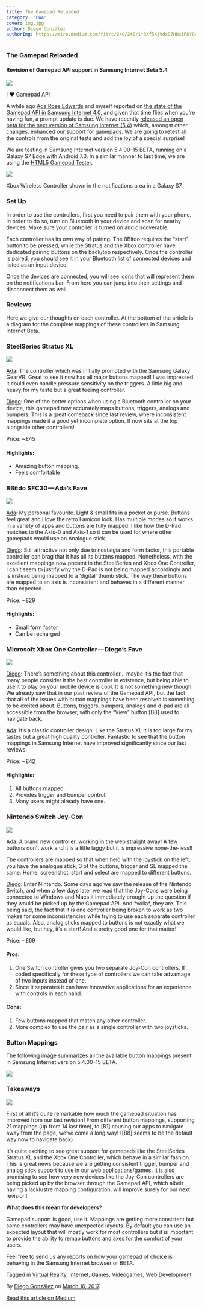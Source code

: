 ```yaml
---
title: The Gamepad Reloaded
category: "PWA"
cover: img.jpg
author: Diego González
authorImg: https://miro.medium.com/fit/c/240/240/1*3Xf5XjVdx87HHxiRKY8X1Q.jpeg
---
```


### The Gamepad Reloaded

#### Revision of Gamepad API support in Samsung Internet Beta 5.4

![](https://cdn-images-1.medium.com/max/1000/1*Py918lrnlVHU7xAfK18iiA.png)

I ❤ Gamepad API

A while ago [Ada Rose Edwards](https://medium.com/u/c2890cdd7a64) and myself reported on [the state of the Gamepad API in Samsung Internet 4.0,](https://medium.com/samsung-internet-dev/ready-set-gamepad-27ab8d1d25e6#.24w6gaf9b) and given that time flies when you’re having fun, a prompt update is due. We have recently [released an open beta for the next version of Samsung Internet (5.4)](https://medium.com/samsung-internet-dev/samsung-internet-beta-now-available-without-sign-up-e0d5d4010838#.h0p1rhinm) which, amongst other changes, enhanced our support for gamepads. We are going to retest all the controls from the original tests and add the _joy_ of a special surprise!

We are testing in Samsung Internet version 5.4.00–15 BETA, running on a Galaxy S7 Edge with Android 7.0. In a similar manner to last time, we are using the [HTML5 Gamepad Tester](http://html5gamepad.com/).

![](https://cdn-images-1.medium.com/max/600/1*dMqji-KbBC-beaxzpBXUEg.png)

Xbox Wireless Controller shown in the notifications area in a Galaxy S7.

### Set Up

In order to use the controllers, first you need to pair them with your phone. In order to do so, turn on Bluetooth in your device and scan for nearby devices. Make sure your controller is turned on and discoverable.

Each controller has its own way of pairing. The 8Bitdo requires the “start” button to be pressed, while the Stratus and the Xbox controller have dedicated pairing buttons on the back/top respectively. Once the controller is paired, you should see it in your Bluetooth list of connected devices and listed as an input device.

Once the devices are connected, you will see icons that will represent them on the notifications bar. From here you can jump into their settings and disconnect them as well.

### Reviews

Here we give our thoughts on each controller. At the bottom of the article is a diagram for the complete mappings of these controllers in Samsung Internet Beta.

### SteelSeries Stratus XL

![](https://cdn-images-1.medium.com/max/600/1*GH4zpNRnFZojE70QzaVK5w.png)

[Ada](https://medium.com/u/c2890cdd7a64): The controller which was initially promoted with the Samsung Galaxy GearVR. Great to see it now has all major buttons mapped! I was impressed it could even handle pressure sensitivity on the triggers. A little big and heavy for my taste but a great feeling controller.

[Diego](https://medium.com/u/33cea791460a): One of the better options when using a Bluetooth controller on your device, this gamepad now accurately maps buttons, triggers, analogs and bumpers. This is a great comeback since last review, where inconsistent mappings made it a good yet incomplete option. It now sits at the top alongside other controllers!

Price: ~£45

#### Highlights:

*   Amazing button mapping.
*   Feels comfortable

### 8Bitdo SFC30 — Ada’s Fave

![](https://cdn-images-1.medium.com/max/600/1*PLn3kEWTTk_ABwEIyEZR4g.png)

[Ada](https://medium.com/u/c2890cdd7a64): My personal favourite. Light & small fits in a pocket or purse. Buttons feel great and I love the retro Famicon look. Has multiple modes so it works in a variety of apps and buttons are fully mapped. I like how the D-Pad matches to the Axis-0 and Axis-1 so it can be used for where other gamepads would use an Analogue stick.

[Diego](https://medium.com/u/33cea791460a): Still attractive not only due to nostalgia and form factor, this portable controller can brag that it has all its buttons mapped. Nonetheless, with the excellent mappings now present in the SteelSeries and Xbox One Controller, I can’t seem to justify why the D-Pad is not being mapped accordingly and is instead being mapped to a ‘digital’ thumb stick. The way these buttons are mapped to an axis is inconsistent and behaves in a different manner than expected.

Price: ~£29

#### Highlights:

*   Small form factor
*   Can be recharged

### Microsoft Xbox One Controller — Diego’s Fave

![](https://cdn-images-1.medium.com/max/600/1*YDsuVAM84-Tc7jyxN8o5Jw.png)

[Diego](https://medium.com/u/33cea791460a): There’s something about this controller… maybe it’s the fact that many people consider it the best controller in existence, but being able to use it to play on your mobile device is cool. It is not something new though. We already saw that in our past review of the Gamepad API, but the fact that all of the issues with button mappings have been resolved is something to be excited about. Buttons, triggers, bumpers, analogs and d-pad are all accessible from the browser, with only the “View” button \[B8\] used to navigate back.

[Ada](https://medium.com/u/c2890cdd7a64): It’s a classic controller design. Like the Stratus XL it is too large for my tastes but a great high quality controller. Fantastic to see that the button mappings in Samsung Internet have improved significantly since our last reviews.

Price: ~£42

#### Highlights:

1.  All buttons mapped.
2.  Provides trigger and bumper control.
3.  Many users might already have one.

### Nintendo Switch Joy-Con

![](https://cdn-images-1.medium.com/max/600/1*Sf4TLMwhfzoaBWUMJ2rv_Q.png)

[Ada](https://medium.com/u/c2890cdd7a64): A brand new controller, working in the web straight away! A few buttons don’t work and it is a little laggy but it is impressive none-the-less!!

The controllers are mapped so that when held with the joystick on the left, you have the analogue stick, 3 of the buttons, trigger and SL mapped the same. Home, screenshot, start and select are mapped to different buttons.

[Diego](https://medium.com/u/33cea791460a): Enter Nintendo. Some days ago we saw the release of the Nintendo Switch, and when a few days later we read that the Joy-Cons were being connected to Windows and Macs it immediately brought up the question if they would be picked up by the Gamepad API. And \*voila\*, they are. This being said, the fact that it is one controller being broken to work as two makes for some inconsistencies while trying to use each separate controller as equals. Also, analog sticks mapped to buttons is not exactly what we would like, but hey, it’s a start! And a pretty good one for that matter!

Price: ~£69

#### Pros:

1.  One Switch controller gives you two separate Joy-Con controllers. If coded specifically for these type of controllers we can take advantage of two inputs instead of one.
2.  Since it separates it can have innovative applications for an experience with controls in each hand.

#### Cons:

1.  Few buttons mapped that match any other controller.
2.  More complex to use the pair as a single controller with two joysticks.

### Button Mappings

The following image summarizes all the available button mappings present in Samsung Internet version 5.4.00–15 BETA.

![](https://cdn-images-1.medium.com/max/1000/1*5wIN3eXNctXqGXsErjT3OA.png)

### Takeaways

![](https://cdn-images-1.medium.com/max/800/1*STWtCFunnRFaNAhoNIZ4OA.png)

First of all it’s quite remarkable how much the gamepad situation has improved from our last revision! From different button mappings, supporting 21 mappings (up from 14 last time), to \[B1\] causing our apps to navigate away from the page, we’ve come a long way! (\[B8\] seems to be the default way now to navigate back).

It’s quite exciting to see great support for gamepads like the SteelSeries Stratus XL and the Xbox One Controller, which behave in a similar fashion. This is great news because we are getting consistent trigger, bumper and analog stick support to use in our web applications/games. It is also promising to see how very new devices like the Joy-Con controllers are being picked up by the browser through the Gamepad API, which albeit having a lacklustre mapping configuration, will improve surely for our next revision!

**What does this mean for developers?**

Gamepad support is good, use it. Mappings are getting more consistent but some controllers may have unexpected layouts. By default you can use an expected layout that will mostly work for most controllers but it is important to provide the ability to remap buttons and axes for the comfort of your users.

Feel free to send us any reports on how your gamepad of choice is behaving in the Samsung Internet browser or BETA.

Tagged in [Virtual Reality](https://medium.com/tag/virtual-reality), [Internet](https://medium.com/tag/internet), [Games](https://medium.com/tag/games), [Videogames](https://medium.com/tag/videogames), [Web Development](https://medium.com/tag/web-development)

By [Diego González](https://medium.com/@diekus) on [March 16, 2017](https://medium.com/p/5ba866770003).

[Read this article on Medium](https://medium.com/@diekus/the-gamepad-reloaded-5ba866770003)
